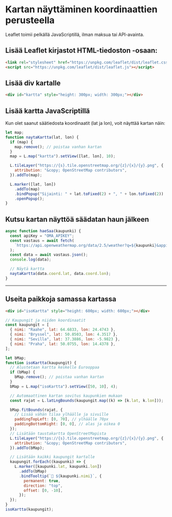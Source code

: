 # Kartan näyttäminen koordinaattien perusteella

Leaflet toimii pelkällä JavaScriptillä, ilman maksua tai API-avainta.

## Lisää Leaflet kirjastot HTML-tiedoston <head>-osaan:

```html
<link rel="stylesheet" href="https://unpkg.com/leaflet/dist/leaflet.css" />
<script src="https://unpkg.com/leaflet/dist/leaflet.js"></script>
```

## Lisää div kartalle

```html
<div id="kartta" style="height: 300px; width: 300px;"></div>
```

## Lisää kartta JavaScriptillä

Kun olet saanut säätiedosta koordinaatit (lat ja lon), voit näyttää kartan näin:

```javascript
let map;
function naytaKartta(lat, lon) {
  if (map) {
    map.remove(); // poistaa vanhan kartan
  }
  map = L.map("kartta").setView([lat, lon], 10);

  L.tileLayer("https://{s}.tile.openstreetmap.org/{z}/{x}/{y}.png", {
    attribution: "&copy; OpenStreetMap contributors",
  }).addTo(map);

  L.marker([lat, lon])
    .addTo(map)
    .bindPopup("Sijainti: " + lat.toFixed(2) + ", " + lon.toFixed(2))
    .openPopup();
}
```

## Kutsu kartan näyttöä säädatan haun jälkeen

```javascript
async function haeSaa(kaupunki) {
  const apiKey = "OMA_APIKEY";
  const vastaus = await fetch(
    `https://api.openweathermap.org/data/2.5/weather?q=${kaupunki}&appid=${apiKey}&units=metric`
  );
  const data = await vastaus.json();
  console.log(data);

  // Näytä kartta
  naytaKartta(data.coord.lat, data.coord.lon);
}
```

---

## Useita paikkoja samassa kartassa

```html
<div id="isoKartta" style="height: 600px; width: 600px;"></div>
```

```javascript
// Kaupungit ja niiden koordinaatit
const kaupungit = [
  { nimi: "Raahe", lat: 64.6833, lon: 24.4743 },
  { nimi: "Bryssel", lat: 50.8503, lon: 4.3517 },
  { nimi: "Sevilla", lat: 37.3886, lon: -5.9823 },
  { nimi: "Praha", lat: 50.0755, lon: 14.4378 },
];

let bMap;
function isoKartta(kaupungit) {
  // Alustetaan kartta keskelle Eurooppaa
  if (bMap) {
    bMap.remove(); // poistaa vanhan kartan
  }
  bMap = L.map("isoKartta").setView([50, 10], 4);

  // Automaattinen kartan sovitus kaupunkien mukaan
  const rajat = L.latLngBounds(kaupungit.map((k) => [k.lat, k.lon]));

  bMap.fitBounds(rajat, {
    // Lisää vähän tilaa ylhäälle ja sivuille
    paddingTopLeft: [0, 70], // ylhäälle 70px
    paddingBottomRight: [0, 0], // alas ja oikea 0
  });
  // Lisätään taustakartta OpenStreetMapista
  L.tileLayer("https://{s}.tile.openstreetmap.org/{z}/{x}/{y}.png", {
    attribution: "&copy; OpenStreetMap contributors",
  }).addTo(bMap);

  // Lisätään kaikki kaupungit kartalle
  kaupungit.forEach((kaupunki) => {
    L.marker([kaupunki.lat, kaupunki.lon])
      .addTo(bMap)
      .bindTooltip(`📍 ${kaupunki.nimi}`, {
        permanent: true,
        direction: "top",
        offset: [0, -10],
      });
  });
}
isoKartta(kaupungit);
```
